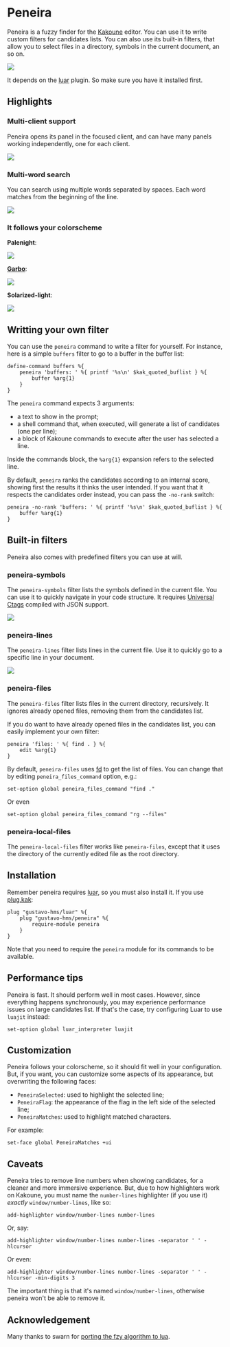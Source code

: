# Peneira

Peneira is a fuzzy finder for the [Kakoune](https://kakoune.org) editor. You can
use it to write custom filters for candidates lists. You can also use its built-in
filters, that allow you to select files in a directory, symbols in the
current document, an so on.

![](assets/peneira-files.gif)

It depends on the [luar](https://github.com/gustavo-hms/luar) plugin. So make
sure you have it installed first.

## Highlights

### Multi-client support

Peneira opens its panel in the focused client, and can have many panels working
independently, one for each client.

![](assets/multiclient.png)

### Multi-word search

You can search using multiple words separated by spaces. Each word matches from
the beginning of the line.

![](assets/multiword.png)

### It follows your colorscheme

**Palenight**:

![](assets/palenight.png)

**[Garbo](https://github.com/gustavo-hms/garbo)**:

![](assets/garbo.png)

**Solarized-light**:

![](assets/solarized-light.png)

## Writting your own filter

You can use the `peneira` command to write a filter for yourself. For instance,
here is a simple `buffers` filter to go to a buffer in the buffer list:

```kak
define-command buffers %{
    peneira 'buffers: ' %{ printf '%s\n' $kak_quoted_buflist } %{
        buffer %arg{1}
    }
}
```

The `peneira` command expects 3 arguments:

* a text to show in the prompt;
* a shell command that, when executed, will generate a list of candidates (one
  per line);
* a block of Kakoune commands to execute after the user has selected a line.

Inside the commands block, the `%arg{1}` expansion refers to the selected line.

By default, `peneira` ranks the candidates according to an internal score,
showing first the results it thinks the user intended. If you want that it respects
the candidates order instead, you can pass the `-no-rank` switch:

```kak
peneira -no-rank 'buffers: ' %{ printf '%s\n' $kak_quoted_buflist } %{
    buffer %arg{1}
}
```

## Built-in filters

Peneira also comes with predefined filters you can use at will.

### peneira-symbols

The `peneira-symbols` filter lists the symbols defined in the current file. You
can use it to quickly navigate in your code structure. It requires [Universal
Ctags](https://ctags.io) compiled with JSON support.

![](assets/peneira-symbols.gif)

### peneira-lines

The `peneira-lines` filter lists lines in the current file. Use it to quickly go
to a specific line in your document.

![](assets/peneira-lines.gif)

### peneira-files

The `peneira-files` filter lists files in the current directory, recursively. It
ignores already opened files, removing them from the candidates list.

If you do want to have already opened files in the candidates list, you can
easily implement your own filter:

```kak
peneira 'files: ' %{ find . } %{
    edit %arg{1}
}
```

By default, `peneira-files` uses [fd](https://github.com/sharkdp/fd) to get the list of files. You can change
that by editing `peneira_files_command` option, e.g.:

```kak
set-option global peneira_files_command "find ."
```

Or even

```kak
set-option global peneira_files_command "rg --files"
```

### peneira-local-files

The `peneira-local-files` filter works like `peneira-files`, except that it uses
the directory of the currently edited file as the root directory.

## Installation

Remember peneira requires [luar](https://github.com/gustavo-hms/luar), so you must also install it. If you use
[plug.kak](https://github.com/andreyorst/plug.kak):

```kak
plug "gustavo-hms/luar" %{
    plug "gustavo-hms/peneira" %{
        require-module peneira
    }
}
```

Note that you need to require the `peneira` module for its commands to be
available.

## Performance tips

Peneira is fast. It should perform well in most cases. However, since everything
happens synchronously, you may experience performance issues on large candidates
list. If that's the case, try configuring Luar to use `luajit` instead:

```kak
set-option global luar_interpreter luajit
```

## Customization

Peneira follows your colorscheme, so it should fit well in your configuration.
But, if you want, you can customize some aspects of its appearance, but
overwriting the following faces:

* `PeneiraSelected`: used to highlight the selected line;
* `PeneiraFlag`: the appearance of the flag in the left side of the selected line;
* `PeneiraMatches`: used to highlight matched characters.

For example:

```kak
set-face global PeneiraMatches +ui
```

## Caveats

Peneira tries to remove line numbers when showing candidates, for a cleaner and
more immersive experience. But, due to how highlighters work on Kakoune, you must
name the `number-lines` highlighter (if you use it) _exactly_
`window/number-lines`, like so:

```kak
add-highlighter window/number-lines number-lines
```

Or, say:

```kak
add-highlighter window/number-lines number-lines -separator ' ' -hlcursor
```

Or even:

```kak
add-highlighter window/number-lines number-lines -separator ' ' -hlcursor -min-digits 3
```

The important thing is that it's named `window/number-lines`, otherwise peneira
won't be able to remove it.

## Acknowledgement

Many thanks to swarn for [porting the fzy algorithm to lua](https://github.com/swarn/fzy-lua).
